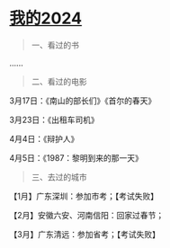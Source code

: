 # [我的2024](https://github.com/flyfish321/gitblog/issues/9)

>  一、看过的书

......

> 二、看过的电影

3月17日：《南山的部长们》《首尔的春天》

3月23日：《出租车司机》

4月4日：《辩护人》

4月5日：《1987：黎明到来的那一天》

>  三、去过的城市

【1月】广东深圳：参加市考；【考试失败】

【2月】安徽六安、河南信阳：回家过春节；

【3月】广东清远：参加省考；【考试失败】